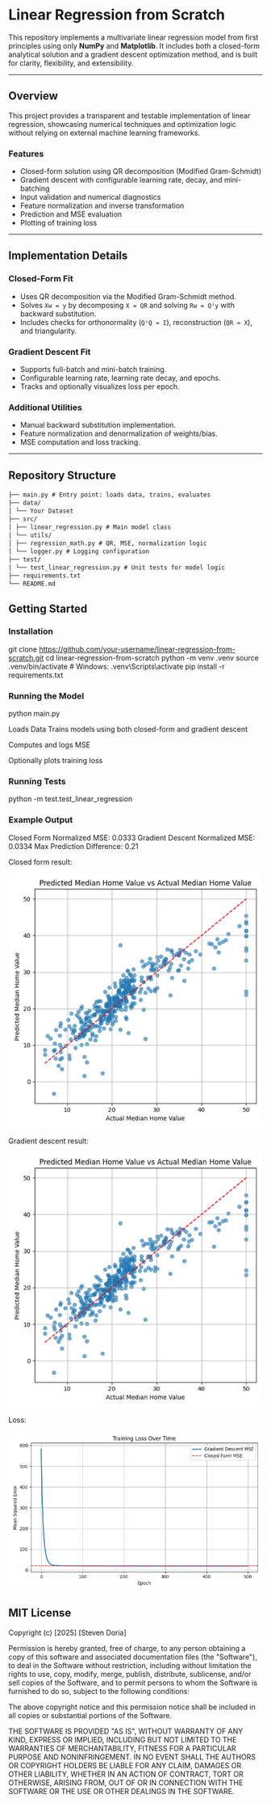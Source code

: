 # Linear Regression from Scratch

This repository implements a multivariate linear regression model from first principles using only **NumPy** and **Matplotlib**. It includes both a closed-form analytical solution and a gradient descent optimization method, and is built for clarity, flexibility, and extensibility.

---

## Overview

This project provides a transparent and testable implementation of linear regression, showcasing numerical techniques and optimization logic without relying on external machine learning frameworks.

### Features

- Closed-form solution using QR decomposition (Modified Gram-Schmidt)
- Gradient descent with configurable learning rate, decay, and mini-batching
- Input validation and numerical diagnostics
- Feature normalization and inverse transformation
- Prediction and MSE evaluation
- Plotting of training loss

---

## Implementation Details

### Closed-Form Fit

- Uses QR decomposition via the Modified Gram-Schmidt method.
- Solves `Xw = y` by decomposing `X = QR` and solving `Rw = Qᵗy` with backward substitution.
- Includes checks for orthonormality (`QᵗQ ≈ I`), reconstruction (`QR ≈ X`), and triangularity.

### Gradient Descent Fit

- Supports full-batch and mini-batch training.
- Configurable learning rate, learning rate decay, and epochs.
- Tracks and optionally visualizes loss per epoch.

### Additional Utilities

- Manual backward substitution implementation.
- Feature normalization and denormalization of weights/bias.
- MSE computation and loss tracking.

---

## Repository Structure
```
├── main.py # Entry point: loads data, trains, evaluates
├── data/
│ └── Your Dataset
├── src/
│ ├── linear_regression.py # Main model class
│ └── utils/
│ ├── regression_math.py # QR, MSE, normalization logic
│ └── logger.py # Logging configuration
├── test/
│ └── test_linear_regression.py # Unit tests for model logic
├── requirements.txt
└── README.md
```
## Getting Started

### Installation

git clone https://github.com/your-username/linear-regression-from-scratch.git
cd linear-regression-from-scratch
python -m venv .venv
source .venv/bin/activate       # Windows: .venv\Scripts\activate
pip install -r requirements.txt

### Running the Model

python main.py

Loads Data
Trains models using both closed-form and gradient descent

Computes and logs MSE

Optionally plots training loss

### Running Tests

python -m test.test_linear_regression

### Example Output

Closed Form Normalized MSE: 0.0333
Gradient Descent Normalized MSE: 0.0334
Max Prediction Difference: 0.21

Closed form result:

![alt text](<sample_docs/Closed Form Results.png>)

Gradient descent result:

![alt text](<sample_docs/Grad Descent Results.png>)

Loss:

![alt text](sample_docs/Loss.png)

## MIT License

Copyright (c) [2025] [Steven Doria]

Permission is hereby granted, free of charge, to any person obtaining a copy
of this software and associated documentation files (the "Software"), to deal
in the Software without restriction, including without limitation the rights
to use, copy, modify, merge, publish, distribute, sublicense, and/or sell
copies of the Software, and to permit persons to whom the Software is
furnished to do so, subject to the following conditions:

The above copyright notice and this permission notice shall be included in all
copies or substantial portions of the Software.

THE SOFTWARE IS PROVIDED "AS IS", WITHOUT WARRANTY OF ANY KIND, EXPRESS OR
IMPLIED, INCLUDING BUT NOT LIMITED TO THE WARRANTIES OF MERCHANTABILITY,
FITNESS FOR A PARTICULAR PURPOSE AND NONINFRINGEMENT. IN NO EVENT SHALL THE
AUTHORS OR COPYRIGHT HOLDERS BE LIABLE FOR ANY CLAIM, DAMAGES OR OTHER
LIABILITY, WHETHER IN AN ACTION OF CONTRACT, TORT OR OTHERWISE, ARISING FROM,
OUT OF OR IN CONNECTION WITH THE SOFTWARE OR THE USE OR OTHER DEALINGS IN THE
SOFTWARE.
